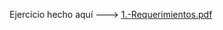 Ejercicio hecho aquí ---> [1.-Requerimientos.pdf](https://github.com/CarlosHernand3z/Front-End-Practices/files/8218977/1.-Requerimientos.pdf)
